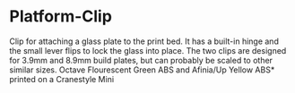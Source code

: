 # Platform-Clip
Clip for attaching a glass plate to the print bed.  It has a built-in hinge and the small lever flips to lock the glass into place.  The two clips are designed for 3.9mm and 8.9mm build plates, but can probably be scaled to other similar sizes.  Octave Flourescent Green ABS and Afinia/Up Yellow ABS*  printed on a Cranestyle Mini
